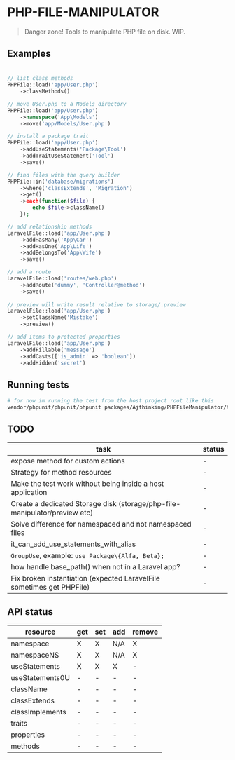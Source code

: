 # PHP-FILE-MANIPULATOR
> Danger zone! Tools to manipulate PHP file on disk. WIP.

## Examples

### 
```php

// list class methods
PHPFile::load('app/User.php')
    ->classMethods()

// move User.php to a Models directory
PHPFile::load('app/User.php')
    ->namespace('App\Models')
    ->move('app/Models/User.php')

// install a package trait
PHPFile::load('app/User.php')
    ->addUseStatements('Package\Tool')
    ->addTraitUseStatement('Tool')
    ->save()

// find files with the query builder
PHPFile::in('database/migrations')
    ->where('classExtends', 'Migration')
    ->get()
    ->each(function($file) {
        echo $file->className()
    });

// add relationship methods
LaravelFile::load('app/User.php')
    ->addHasMany('App\Car')
    ->addHasOne('App\Life')
    ->addBelongsTo('App\Wife')
    ->save()

// add a route
LaravelFile::load('routes/web.php')
    ->addRoute('dummy', 'Controller@method')
    ->save()
    
// preview will write result relative to storage/.preview
LaravelFile::load('app/User.php')
    ->setClassName('Mistake')
    ->preview()

// add items to protected properties
LaravelFile::load('app/User.php')
    ->addFillable('message')
    ->addCasts(['is_admin' => 'boolean'])
    ->addHidden('secret')    

```

## Running tests
```bash
# for now im running the test from the host project root like this
vendor/phpunit/phpunit/phpunit packages/Ajthinking/PHPFileManipulator/tests
```

## TODO


| task | status |
|------|--------|
| expose method for custom actions | - |
| Strategy for method resources| - |
| Make the test work without being inside a host application| - |
| Create a dedicated Storage disk (storage/php-file-manipulator/preview etc) | - |
| Solve difference for namespaced and not namespaced files | - |
| it_can_add_use_statements_with_alias | - |
| `GroupUse`, example:  `use Package\{Alfa, Beta};` | - |
| how handle base_path() when not in a Laravel app? | - |
| Fix broken instantiation (expected LaravelFile sometimes get PHPFile) | - |

## API status


| resource       | get| set | add | remove |
|----------------|----|-----|-----|--------|
| namespace      | X  | X   | N/A | X      |
| namespaceNS    | X  | X   | N/A | X      |
| useStatements  | X  | X   | X   | -      |
| useStatements0U|  - | -   | -   | -      |
| className      |  - | -   | -   | -      |
| classExtends   |  - | -   | -   | -      |
| classImplements|  - | -   | -   | -      |
| traits         |  - | -   | -   | -      |
| properties     |  - | -   | -   | -      |
| methods        |  - | -   | -   | -      |